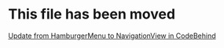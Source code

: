 # This file has been moved

[Update from HamburgerMenu to NavigationView in CodeBehind](https://github.com/microsoft/WindowsTemplateStudio/blob/release/docs/UWP/projectTypes/updatetonavigationview/codebehind-cs.md)